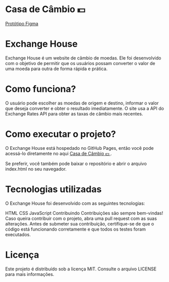 # Casa de Câmbio 💵 


<a href='https://www.figma.com/file/H3gBEiF0F94VESCGx9DD17/Casa-de-C%C3%A2mbio?node-id=0-1&t=8IcDKTvWsqpYa5a6-0' > Protótipo Figma  </a>

# Exchange House
Exchange House é um website de câmbio de moedas. Ele foi desenvolvido com o objetivo de permitir que os usuários possam converter o valor de uma moeda para outra de forma rápida e prática.

# Como funciona?
O usuário pode escolher as moedas de origem e destino, informar o valor que deseja converter e obter o resultado imediatamente. O site usa a API do Exchange Rates API para obter as taxas de câmbio mais recentes.

# Como executar o projeto?
O Exchange House está hospedado no GitHub Pages, então você pode acessá-lo diretamente no aqui <a href='https://guilhermegattimarinho.github.io/exchange-house/'> Casa de Câmbio 💵 </a>.

Se preferir, você também pode baixar o repositório e abrir o arquivo index.html no seu navegador.

# Tecnologias utilizadas
O Exchange House foi desenvolvido com as seguintes tecnologias:

HTML
CSS
JavaScript
Contribuindo
Contribuições são sempre bem-vindas! Caso queira contribuir com o projeto, abra uma pull request com as suas alterações. Antes de submeter sua contribuição, certifique-se de que o código está funcionando corretamente e que todos os testes foram executados.

# Licença
Este projeto é distribuído sob a licença MIT. Consulte o arquivo LICENSE para mais informações.
